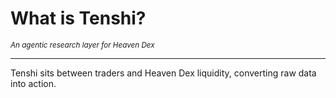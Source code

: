 # What is Tenshi?

<small><em>An agentic research layer for Heaven Dex</em></small>

---

Tenshi sits between traders and Heaven Dex liquidity, converting raw data into action.

